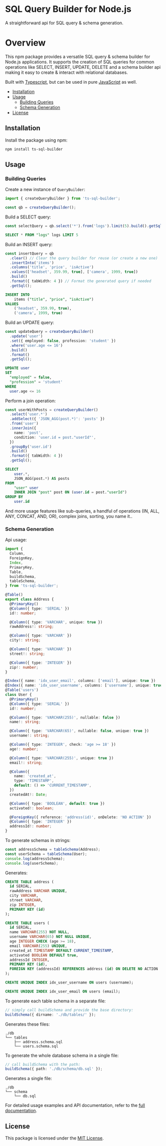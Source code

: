 # SQL Query Builder for Node.js

A straightforward api for SQL query & schema generation.

# Overview

This npm package provides a versatile SQL query & schema builder for Node.js applications. It supports the creation of SQL queries for common operations like SELECT, INSERT, UPDATE, DELETE and a
schema builder api making it easy to create & interact with relational databases.

Built with [Typescript](https://www.typescriptlang.org/), but can be used in pure [JavaScript](https://en.wikipedia.org/wiki/JavaScript) as well.

- [Installation](#installation)
- [Usage](#usage)
  - [Building Queries](#building-queries)
  - [Schema Generation](#schema-generation)
- [License](#license)

## Installation

Install the package using npm:

```bash
npm install ts-sql-builder
```

## Usage

### Building Queries

Create a new instance of `QueryBuilder`:

```ts
import { createQueryBuilder } from 'ts-sql-builder';

const qb = createQueryBuilder();
```

Build a SELECT query:

```ts
const selectQuery = qb.select('*').from('logs').limit(5).build().getSql();
```

```sql
SELECT * FROM "logs" logs LIMIT 5
```

Build an INSERT query:

```ts
const insertQuery = qb
  .clear() // Clear the query builder for reuse (or create a new one)
  .insertInto('items')
  .columns('title', 'price', 'isActive')
  .values(['headset', 359.99, true], ['camera', 1999, true])
  .build()
  .format({ tabWidth: 4 }) // Format the generated query if needed
  .getSql();
```

```sql
INSERT INTO
    items ("title", "price", "isActive")
VALUES
    ('headset', 359.99, true),
    ('camera', 1999, true)
```

Build an UPDATE query:

```ts
const updateQuery = createQueryBuilder()
  .update('user')
  .set({ employed: false, profession: 'student' })
  .where('user.age <= 16')
  .build()
  .format()
  .getSql();
```

```sql
UPDATE user
SET
  "employed" = false,
  "profession" = 'student'
WHERE
  user.age <= 16
```

Perform a join operation:

```ts
const userWithPosts = createQueryBuilder()
  .select('user.*')
  .addSelect({ 'JSON_AGG(post.*)': 'posts' })
  .from('user')
  .innerJoin({
    name: 'post',
    condition: 'user.id = post."userId"',
  })
  .groupBy('user.id')
  .build()
  .format({ tabWidth: 4 })
  .getSql();
```

```sql
SELECT
    user.*,
    JSON_AGG(post.*) AS posts
FROM
    "user" user
    INNER JOIN "post" post ON (user.id = post."userId")
GROUP BY
    user.id
```

And more usage features like sub-queries, a handful of operations (IN, ALL, ANY, CONCAT, AND, OR), complex joins, sorting, you name it..

### Schema Generation

Api usage:

```ts
import {
  Column,
  ForeignKey,
  Index,
  PrimaryKey,
  Table,
  buildSchema,
  tableSchema,
} from 'ts-sql-builder';

@Table()
export class Address {
  @PrimaryKey()
  @Column({ type: 'SERIAL' })
  id!: number;

  @Column({ type: 'VARCHAR', unique: true })
  rawAddress!: string;

  @Column({ type: 'VARCHAR' })
  city!: string;

  @Column({ type: 'VARCHAR' })
  street!: string;

  @Column({ type: 'INTEGER' })
  zip!: number;
}

@Index({ name: 'idx_user_email', columns: ['email'], unique: true })
@Index({ name: 'idx_user_username', columns: ['username'], unique: true })
@Table('users')
class User {
  @PrimaryKey()
  @Column({ type: 'SERIAL' })
  id!: number;

  @Column({ type: 'VARCHAR(255)', nullable: false })
  name!: string;

  @Column({ type: 'VARCHAR(65)', nullable: false, unique: true })
  username!: string;

  @Column({ type: 'INTEGER', check: 'age >= 18' })
  age!: number;

  @Column({ type: 'VARCHAR(255)', unique: true })
  email!: string;

  @Column({
    name: 'created_at',
    type: 'TIMESTAMP',
    default: () => 'CURRENT_TIMESTAMP',
  })
  createdAt!: Date;

  @Column({ type: 'BOOLEAN', default: true })
  activated!: boolean;

  @ForeignKey({ reference: 'address(id)', onDelete: 'NO ACTION' })
  @Column({ type: 'INTEGER' })
  addressId!: number;
}
```

To generate schemas in strings:

```ts
const addressSchema = tableSchema(Address);
const userSchema = tableSchema(User);
console.log(addressSchema);
console.log(userSchema);
```

Generates:

```sql
CREATE TABLE address (
  id SERIAL,
  rawAddress VARCHAR UNIQUE,
  city VARCHAR,
  street VARCHAR,
  zip INTEGER,
  PRIMARY KEY (id)
);

CREATE TABLE users (
  id SERIAL,
  name VARCHAR(255) NOT NULL,
  username VARCHAR(65) NOT NULL UNIQUE,
  age INTEGER CHECK (age >= 18),
  email VARCHAR(255) UNIQUE,
  created_at TIMESTAMP DEFAULT CURRENT_TIMESTAMP,
  activated BOOLEAN DEFAULT true,
  addressId INTEGER,
  PRIMARY KEY (id),
  FOREIGN KEY (addressId) REFERENCES address (id) ON DELETE NO ACTION
);

CREATE UNIQUE INDEX idx_user_username ON users (username);

CREATE UNIQUE INDEX idx_user_email ON users (email);
```

To generate each table schema in a separate file:

```ts
// simply call buildSchema and provide the base directory:
buildSchema({ dirname: './db/tables/' });
```

Generates these files:

```
./db
└── tables
    ├── address.schema.sql
    └── users.schema.sql
```

To generate the whole database schema in a single file:

```ts
// call buildSchema with the path:
buildSchema({ path: './db/schema/db.sql' });
```

Generates a single file:

```
./db
└── schema
    └── db.sql
```

For detailed usage examples and API documentation, refer to the [full documentation](https://github.com/BlaanTeam/ts-query-builder/#).

## License

This package is licensed under the [MIT License](https://github.com/BlaanTeam/ts-query-builder/blob/main/LICENSE).
